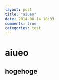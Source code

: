 ```yaml
---
layout: post
title: "aiueo"
date: 2014-08-14 18:33
comments: true
categories: test
---
```

# aiueo
## hogehoge
